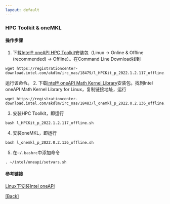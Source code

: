 ```yaml
---
layout: default
---
```


### HPC Toolkit & oneMKL

#### 操作步骤
1. 下载[Intel® oneAPI HPC Toolkit](<https://www.intel.com/content/www/us/en/developer/tools/oneapi/hpc-toolkit-download.html>)安装包（Linux -> Online & Offline (recommended) -> Offline）。在Command Line Download找到
```shell
wget https://registrationcenter-download.intel.com/akdlm/irc_nas/18479/l_HPCKit_p_2022.1.2.117_offline.sh
```
运行该命令。
2. 下载[Intel® oneAPI Math Kernel Library](<https://www.intel.com/content/www/us/en/developer/articles/tool/oneapi-standalone-components.html#onemkl>)安装包。找到Intel oneAPI Math Kernel Library for Linux，复制链接地址，运行
```shell
wget https://registrationcenter-download.intel.com/akdlm/irc_nas/18483/l_onemkl_p_2022.0.2.136_offline.sh
```
3. 安装HPC Toolkit，即运行
```shell
bash l_HPCKit_p_2022.1.2.117_offline.sh
```
4. 安装oneMKL，即运行
```shell
bash l_onemkl_p_2022.0.2.136_offline.sh
```
5. 在`~/.bashrc`中添加命令
```shell
. ~/intel/oneapi/setvars.sh
```

#### 参考链接
[Linux下安装Intel oneAPI](<https://mp.weixin.qq.com/s/7pQETkrDO1C83vQjKQqI4w>)

[[Back]](../tools.md)
